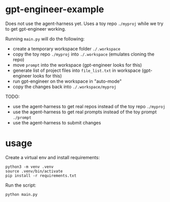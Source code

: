# gpt-engineer-example

Does not use the agent-harness yet. Uses a toy repo `./myproj` while we try to get gpt-engineer working.

Running `main.py` will do the following:
- create a temporary workspace folder `./.workspace`
- copy the toy repo `./myproj` into `./.workspace` (emulates cloning the repo)
- move `prompt` into the workspace (gpt-engineer looks for this)
- generate list of project files into `file_list.txt` in workspace (gpt-engineer looks for this)
- run gpt-engineer on the workspace in "auto-mode"
- copy the changes back into `./.workspace/myproj`

TODO:
- use the agent-harness to get real repos instead of the toy repo `./myproj`
- use the agent-harness to get real prompts instead of the toy prompt `./prompt`
- use the agent-harness to submit changes

# usage

Create a virtual env and install requirements:

```
python3 -m venv .venv
source .venv/bin/activate
pip install -r requirements.txt
```

Run the script:

```
python main.py
```